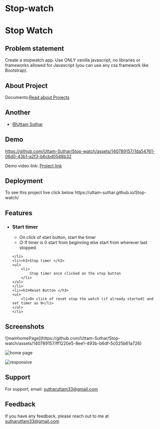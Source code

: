 # Stop-watch
<h1>Stop Watch</h1>
<h2>Problem statement</h2>
<p>
    Create a stopwatch app. Use ONLY vanilla javascript, no libraries or frameworks allowed for
    Javascript (you can use any css framework like Bootstrap).
</p>

<h2>About Project</h2>

<p>Documents:<a
        href="https://github.com/Uttam-Suthar/Stop-watch/blob/main/MASTER%20JS%20Test%205%20-%20Stop%20watch%20(1).pdf">Read
        about
        Projects</a></p>

<h2>Another</h2>
<ul>
    <li><a href="https://github.com/Uttam-Suthar">@Uttam Suthar</a></li>
</ul>


<h2>Demo</h2>


https://github.com/Uttam-Suthar/Stop-watch/assets/140789157/1da54761-06d0-43b1-a2f3-b6cbd0548b32



<p>Demo video link: <a href="https://uttam-suthar.github.io/Stop-watch/">Project link</a> </p>

<h2>Deployment</h2>

<p>To see this project live click below <Link:sp>https://uttam-suthar.github.io/Stop-watch/</Link:sp>
</p>

<h2>Features</h2>

<ul>
    <li>
        <h3>Start timer</h3>
        <ul>
            <li>On click of start button, start the timer</li>
            <li> ○ If timer is 0 start from beginning else start from wherever last stopped
            </li>
        </ul>

    </li>
    <li><h3>Stop timer </h3>
    <ul>
        <li>
            Stop timer once clicked on the stop button
        </li>
    </ul>
    </li>
    <li><h3>Reset Button </h3>
    <ul>
        <li>On click of reset stop the watch (if already started) and set timer as 0</li>
    </ul>
    </li>

</ul>


<h2>Screenshots</h2>
![mainhomePage](https://github.com/Uttam-Suthar/Stop-watch/assets/140789157/ff1220e5-8ee1-493b-b6df-5c025b61a726)

![home page](https://github.com/Uttam-Suthar/Stop-watch/assets/140789157/2eb91034-e704-4c3b-ba13-bff416ec99df)

![responsive](https://github.com/Uttam-Suthar/Stop-watch/assets/140789157/f23190cd-d3ac-4954-a983-69ad26658e8b)

<h2>Support</h2>
<p>For support, email: <a href="sutharuttam33@gmail.com">sutharuttam33@gmail.com</a></p>

<h2>Feedback</h2>

<p>If you have any feedback, please reach out to me at <a href="sutharuttam33@gmail.com">sutharuttam33@gmail.com</a></p>
